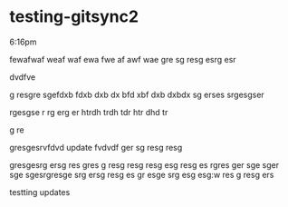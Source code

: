 # testing-gitsync2

6:16pm

fewafwaf
weaf
waf
ewa
fwe
af
awf
wae
gre
sg
resg
esrg
esr

dvdfve

g
resgre
sgefdxb
fdxb
dxb
dx
bfd
xbf
dxb
dxbdx
sg
erses
srgesgser


rgesgse
r
rg
erg
er
htrdh
trdh
tdr
htr
dhd
tr

g
re

gresgesrvfdvd
update
fvdvdf
ger
sg
resg
resg



gresgesrg
ersg
res
gres
g
resg
resg
resg
esg
resg
es
rgres
ger
sge
sger
sge
sgesrgresge
srg
ersg
resg
es
gr
esge
srg
esg
esg:w
res
g
resg
ers



testting updates

